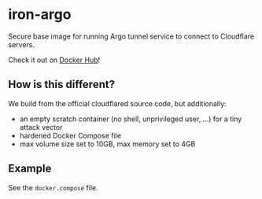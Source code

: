 # iron-argo
Secure base image for running Argo tunnel service to connect to Cloudflare servers.

Check it out on [Docker Hub](https://hub.docker.com/r/ironpeakservices/iron-argo)!

## How is this different?
We build from the official cloudflared source code, but additionally:
- an empty scratch container (no shell, unprivileged user, ...) for a tiny attack vector
- hardened Docker Compose file
- max volume size set to 10GB, max memory set to 4GB

## Example
See the `docker.compose` file.
